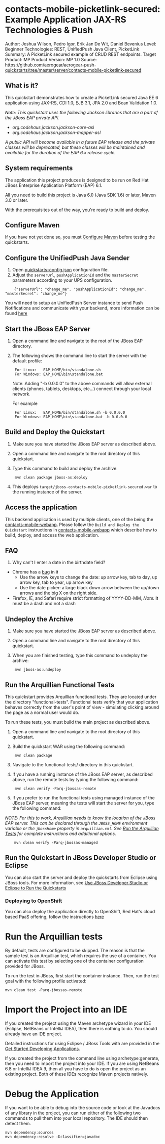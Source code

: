 contacts-mobile-picketlink-secured: Example Application JAX-RS Technologies & Push
=========================================================================================================
Author: Joshua Wilson, Pedro Igor, Erik Jan De Wit, Daniel Bevenius
Level: Beginner
Technologies: REST, UnifiedPush Java Client, PicketLink
Summary: A PicketLink secured example of CRUD REST endpoints.
Target Product: MP
Product Version: MP 1.0
Source: <https://github.com/aerogear/aerogear-push-quickstarts/tree/master/server/contacts-mobile-picketlink-secured>

What is it?
-----------
This quickstart demonstrates how to create a PicketLink secured Java EE 6 application using JAX-RS,
CDI 1.0, EJB 3.1, JPA 2.0 and Bean Validation 1.0.


*Note: This quickstart uses the following Jackson libraries that are a part of the JBoss EAP private API.*

* *org.codehaus.jackson.jackson-core-asl*
* *org.codehaus.jackson.jackson-mapper-asl*

*A public API will become available in a future EAP release and the private classes will be deprecated, but these classes
will be maintained and available for the duration of the EAP 6.x release cycle.*

System requirements
-------------------

The application this project produces is designed to be run on Red Hat JBoss Enterprise Application Platform (EAP) 6.1.

All you need to build this project is Java 6.0 (Java SDK 1.6) or later, Maven 3.0 or later.

With the prerequisites out of the way, you're ready to build and deploy.


Configure Maven
---------------

If you have not yet done so, you must [Configure Maven](../../README.md#configure-maven) before testing the quickstarts.

Configure the UnifiedPush Java Sender
---------------

1. Open [quickstarts-config.json](./src/main/resources/META-INF/quickstarts-config.json) configuration file.
2. Adjust the ``` serverUrl ```,  ``` pushApplicationId ``` and the ``` masterSecret ``` parameters according to your UPS configuration.

```
    {"serverUrl": "change_me", "pushApplicationId": "change_me", "masterSecret": "change_me"}
```

You will need to setup an UnifiedPush Server instance to send Push Notifications and communicate with your backend, more information can be found [here](http://aerogear.org/docs/unifiedpush/)


Start the JBoss EAP Server
-----------------------

1. Open a command line and navigate to the root of the JBoss EAP directory.
2. The following shows the command line to start the server with the default profile:

        For Linux:   EAP_HOME/bin/standalone.sh
        For Windows: EAP_HOME\bin\standalone.bat

   Note: Adding "-b 0.0.0.0" to the above commands will allow external clients (phones, tablets, desktops, etc...) connect through your local network.

   For example

        For Linux:   EAP_HOME/bin/standalone.sh -b 0.0.0.0
        For Windows: EAP_HOME\bin\standalone.bat -b 0.0.0.0


Build and Deploy the Quickstart
-------------------------------

1. Make sure you have started the JBoss EAP server as described above.
2. Open a command line and navigate to the root directory of this quickstart.
3. Type this command to build and deploy the archive:

        mvn clean package jboss-as:deploy

4. This deploys `target/jboss-contacts-mobile-picketlink-secured.war` to the running instance of the server.


Access the application
----------------------

This backend application is used by multiple clients, one of the being the [contacts-mobile-webapp](../../client/contacts-mobile-webapp).
Please follow the ```Build and Deploy the Quickstart``` instructions in [contacts-mobile-webapp](../../client/contacts-mobile-webapp)
which describe how to build, deploy, and access the web application.

FAQ
--------------------

1) Why can't I enter a date in the birthdate field?

  * Chrome has a [bug](https://code.google.com/p/chromium/issues/detail?id=232296) in it
    * Use the arrow keys to change the date: up arrow key, tab to day, up arrow key, tab to year, up arrow key
    * Use the date picker: a large black down arrow between the up/down arrows and the big X on the right side.
  * Firefox, IE, and Safari require strict formatting of YYYY-DD-MM, *Note:* It must be a dash and not a slash


Undeploy the Archive
--------------------

1. Make sure you have started the JBoss EAP server as described above.
2. Open a command line and navigate to the root directory of this quickstart.
3. When you are finished testing, type this command to undeploy the archive:

        mvn jboss-as:undeploy


Run the Arquillian Functional Tests
-----------------------------------

This quickstart provides Arquillian functional tests. They are located under the directory "functional-tests". Functional tests verify that your application behaves correctly from the user's point of view - simulating clicking around the page as a normal user would do.

To run these tests, you must build the main project as described above.

1. Open a command line and navigate to the root directory of this quickstart.
2. Build the quickstart WAR using the following command:

        mvn clean package

3. Navigate to the functional-tests/ directory in this quickstart.
4. If you have a running instance of the JBoss EAP server, as described above, run the remote tests by typing the following command:

        mvn clean verify -Parq-jbossas-remote

5. If you prefer to run the functional tests using managed instance of the JBoss EAP server, meaning the tests will start the server for you, type the following command:

_NOTE: For this to work, Arquillian needs to know the location of the JBoss EAP server. This can be declared through the `JBOSS_HOME` environment variable or the `jbossHome` property in `arquillian.xml`. See [Run the Arquillian Tests](../../README.md#run-the-arquillian-tests) for complete instructions and additional options._

        mvn clean verify -Parq-jbossas-managed



Run the Quickstart in JBoss Developer Studio or Eclipse
-------------------------------------

You can also start the server and deploy the quickstarts from Eclipse using JBoss tools. For more information,
see [Use JBoss Developer Studio or Eclipse to Run the Quickstarts](../../README.md#use-jboss-developer-studio-or-eclipse-to-run-the-quickstarts)


### Deploying to OpenShift

You can also deploy the application directly to OpenShift, Red Hat's cloud based PaaS offering, follow the
instructions [here](https://community.jboss.org/wiki/DeployingHTML5ApplicationsToOpenshift)

Run the Arquillian tests
============================

By default, tests are configured to be skipped. The reason is that the sample test is an Arquillian test, which requires
the use of a container. You can activate this test by selecting one of the container configuration provided  for JBoss.

To run the test in JBoss, first start the container instance. Then, run the test goal with the following profile activated:

    mvn clean test -Parq-jbossas-remote

Import the Project into an IDE
=================================

If you created the project using the Maven archetype wizard in your IDE (Eclipse, NetBeans or IntelliJ IDEA), then there
is nothing to do. You should already have an IDE project.

Detailed instructions for using Eclipse / JBoss Tools with are provided in the
[Get Started Developing Applications](http://www.jboss.org/jdf/quickstarts/jboss-as-quickstart/guide/Introduction/ "Get Started Developing Applications").

If you created the project from the command line using archetype:generate, then you need to import the project into your IDE.
If you are using NetBeans 6.8 or IntelliJ IDEA 9, then all you have to do is open the project as an existing project.
Both of these IDEs recognize Maven projects natively.

Debug the Application
=============================

If you want to be able to debug into the source code or look at the Javadocs of any library in the project, you can run
either of the following two commands to pull them into your local repository. The IDE should then detect them.

    mvn dependency:sources
    mvn dependency:resolve -Dclassifier=javadoc
